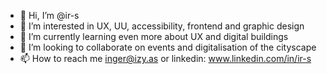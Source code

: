 - 👋 Hi, I’m @ir-s
- 👀 I’m interested in UX, UU, accessibility, frontend and graphic design
- 🌱 I’m currently learning even more about UX and digital buildings
- 💞️ I’m looking to collaborate on events and digitalisation of the cityscape
- 📫 How to reach me inger@izy.as or linkedin: www.linkedin.com/in/ir-s

<!---
ir-s/ir-s is a ✨ special ✨ repository because its `README.md` (this file) appears on your GitHub profile.
You can click the Preview link to take a look at your changes.
--->
